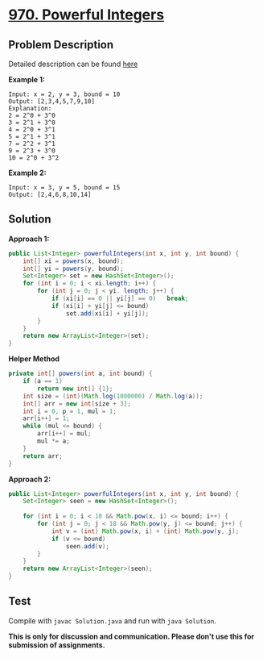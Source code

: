 # [970. Powerful Integers][title]

## Problem Description

Detailed description can be found [here][title]

**Example 1:**

```
Input: x = 2, y = 3, bound = 10
Output: [2,3,4,5,7,9,10]
Explanation: 
2 = 2^0 + 3^0
3 = 2^1 + 3^0
4 = 2^0 + 3^1
5 = 2^1 + 3^1
7 = 2^2 + 3^1
9 = 2^3 + 3^0
10 = 2^0 + 3^2
```

**Example 2:**

```
Input: x = 3, y = 5, bound = 15
Output: [2,4,6,8,10,14]
```

## Solution

**Approach 1:**

```java
public List<Integer> powerfulIntegers(int x, int y, int bound) {
    int[] xi = powers(x, bound);
    int[] yi = powers(y, bound);
    Set<Integer> set = new HashSet<Integer>();
    for (int i = 0; i < xi.length; i++) {
        for (int j = 0; j < yi. length; j++) {
            if (xi[i] == 0 || yi[j] == 0)   break;
            if (xi[i] + yi[j] <= bound)
                set.add(xi[i] + yi[j]);
        }
    }
    return new ArrayList<Integer>(set);
}
```

**Helper Method**
```java
private int[] powers(int a, int bound) {
    if (a == 1)
        return new int[] {1};
    int size = (int)(Math.log(1000000) / Math.log(a));
    int[] arr = new int[size + 3];
    int i = 0, p = 1, mul = 1;
    arr[i++] = 1;
    while (mul <= bound) {
        arr[i++] = mul;
        mul *= a;
    }
    return arr;
}
```

**Approach 2:**

```java
public List<Integer> powerfulIntegers(int x, int y, int bound) {
    Set<Integer> seen = new HashSet<Integer>();
    
    for (int i = 0; i < 18 && Math.pow(x, i) <= bound; i++) {
        for (int j = 0; j < 18 && Math.pow(y, j) <= bound; j++) {
            int v = (int) Math.pow(x, i) + (int) Math.pow(y, j);
            if (v <= bound)
                seen.add(v);
        }
    }
    return new ArrayList<Integer>(seen);
}
```

## Test

Compile with `javac Solution.java` and run with `java Solution`.


**This is only for discussion and communication. Please don't use this for submission of assignments.**

[title]: https://leetcode.com/problems/powerful-integers